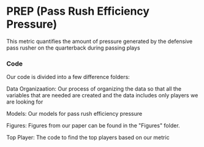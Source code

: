 # PREP (Pass Rush Efficiency Pressure)
This metric quantifies the amount of pressure generated by the defensive pass rusher on the quarterback during passing plays

### Code
Our code is divided into a few difference folders:

Data Organizaation: Our process of organizing the data so that all the variables that are needed are created and the data includes only players we are looking for

Models: Our models for pass rush efficiency pressure

Figures: Figures from our paper can be found in the "Figures" folder.

Top Player: The code to find the top players based on our metric
